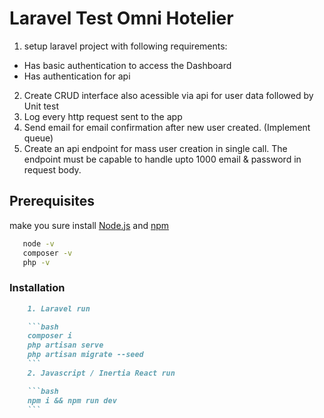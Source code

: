 # Laravel Test Omni Hotelier
 
1. setup laravel project with following requirements:
- Has basic authentication to access the Dashboard
- Has authentication for api
2. Create CRUD interface also acessible via api for user data followed by Unit test
3. Log every http request sent to the app
4. Send email for email confirmation after new user created. (Implement queue)
5. Create an api endpoint for mass user creation in single call. The endpoint must be capable to handle upto 1000 email & password in request body.


## Prerequisites
 make you sure install [Node.js](https://nodejs.org/) and [npm](https://www.npmjs.com/)

 ```bash
    node -v
    composer -v
    php -v
```

### **Installation**
```markdown
    1. Laravel run

    ```bash
    composer i 
    php artisan serve
    php artisan migrate --seed
    ```
    2. Javascript / Inertia React run

    ```bash
    npm i && npm run dev
    ```

